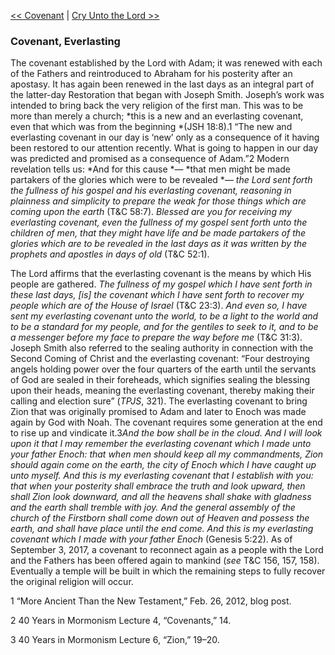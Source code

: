 [<< Covenant](Covenant.md)  |  [Cry Unto the Lord >>](Cry%20Unto%20the%20Lord.md)

### Covenant, Everlasting
The covenant established by the Lord with Adam; it was renewed with each of the Fathers and reintroduced to Abraham for his posterity after an apostasy. It has again been renewed in the last days as an integral part of the latter-day Restoration that began with Joseph Smith. Joseph’s work was intended to bring back the very religion of the first man. This was to be more than merely a church; *this is a new and an everlasting covenant, even that which was from the beginning *(JSH 18:8).1 “The new and everlasting covenant in our day is ‘new’ only as a consequence of it having been restored to our attention recently. What is going to happen in our day was predicted and promised as a consequence of Adam.”2 Modern revelation tells us: *And for this cause *— *that men might be made partakers of the glories which were to be revealed *— *the Lord sent forth the fullness of his gospel and his everlasting covenant, reasoning in plainness and simplicity to prepare the weak for those things which are coming upon the earth* (T&C 58:7). *Blessed are you for receiving my everlasting covenant, even the fullness of my gospel sent forth unto the children of men, that they might have life and be made partakers of the glories which are to be revealed in the last days as it was written by the prophets and apostles in days of old* (T&C 52:1).

The Lord affirms that the everlasting covenant is the means by which His people are gathered. *The fullness of my gospel which I have sent forth in these last days, [is] the covenant which I have sent forth to recover my people which are of the House of Israel* (T&C 23:3). *And even so, I have sent my everlasting covenant unto the world, to be a light to the world and to be a standard for my people, and for the gentiles to seek to it, and to be a messenger before my face to prepare the way before me* (T&C 31:3). Joseph Smith also referred to the sealing authority in connection with the Second Coming of Christ and the everlasting covenant: “Four destroying angels holding power over the four quarters of the earth until the servants of God are sealed in their foreheads, which signifies sealing the blessing upon their heads, meaning the everlasting covenant, thereby making their calling and election sure” (*TPJS*, 321). The everlasting covenant to bring Zion that was originally promised to Adam and later to Enoch was made again by God with Noah. The covenant requires some generation at the end to rise up and vindicate it.3*And the bow shall be in the cloud. And I will look upon it that I may remember the everlasting covenant which I made unto your father Enoch: that when men should keep all my commandments, Zion should again come on the earth, the city of Enoch which I have caught up unto myself. And this is my everlasting covenant that I establish with you: that when your posterity shall embrace the truth and look upward, then shall Zion look downward, and all the heavens shall shake with gladness and the earth shall tremble with joy. And the general assembly of the church of the Firstborn shall come down out of Heaven and possess the earth, and shall have place until the end come. And this is my everlasting covenant which I made with your father Enoch* (Genesis 5:22). As of September 3, 2017, a covenant to reconnect again as a people with the Lord and the Fathers has been offered again to mankind (*see* T&C 156, 157, 158). Eventually a temple will be built in which the remaining steps to fully recover the original religion will occur.



1 “More Ancient Than the New Testament,” Feb. 26, 2012, blog post.


2 40 Years in Mormonism Lecture 4, “Covenants,” 14.


3 40 Years in Mormonism Lecture 6, “Zion,” 19–20.